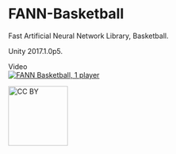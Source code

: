 # FANN-Basketball
Fast Artificial Neural Network Library, Basketball.

Unity 2017.1.0p5.

Video  
[![FANN Basketball, 1 player](https://i9.ytimg.com/vi/oNLxawPjzRo/mq2.jpg?sqp=CLimvvkF&rs=AOn4CLA2QgJVZMyhl2UQbMijuPnVa8Wd8Q)](https://youtu.be/oNLxawPjzRo "FANN Basketball, 1 player")

<img src="https://mirrors.creativecommons.org/presskit/buttons/88x31/png/by.png" alt="CC BY" title="CC BY" width="120">

